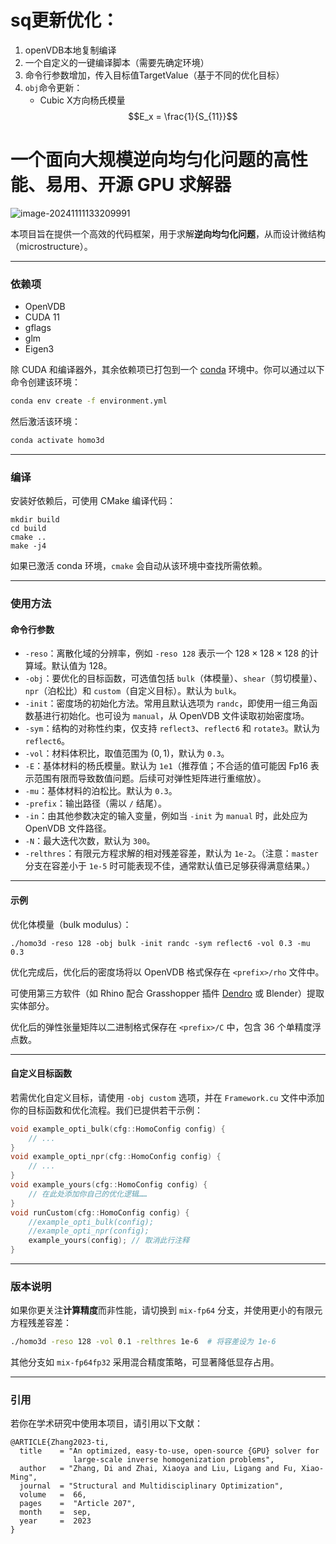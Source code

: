 # sq更新优化：
1. openVDB本地复制编译
2. 一个自定义的一键编译脚本（需要先确定环境）
3. 命令行参数增加，传入目标值TargetValue（基于不同的优化目标）
4. `obj`命令更新：
	- Cubic X方向杨氏模量 $$E_x = \frac{1}{S_{11}}$$ 
# 一个面向大规模逆向均匀化问题的高性能、易用、开源 GPU 求解器

![image-20241111133209991](https://s2.loli.net/2024/11/11/jpC3TzYMWXArNIB.png)

本项目旨在提供一个高效的代码框架，用于求解**逆向均匀化问题**，从而设计微结构（microstructure）。

---

### 依赖项

* OpenVDB  
* CUDA 11  
* gflags  
* glm  
* Eigen3  

除 CUDA 和编译器外，其余依赖项已打包到一个 [conda](https://docs.conda.io/en/latest/miniconda.html) 环境中。你可以通过以下命令创建该环境：

```bash
conda env create -f environment.yml
```

然后激活该环境：

```bash
conda activate homo3d
```

---

### 编译

安装好依赖后，可使用 CMake 编译代码：

```shell
mkdir build
cd build
cmake ..
make -j4
```

如果已激活 conda 环境，`cmake` 会自动从该环境中查找所需依赖。

---

### 使用方法

#### 命令行参数

* `-reso`：离散化域的分辨率，例如 `-reso 128` 表示一个 $128 \times 128 \times 128$ 的计算域。默认值为 128。  
* `-obj`：要优化的目标函数，可选值包括 `bulk`（体模量）、`shear`（剪切模量）、`npr`（泊松比）和 `custom`（自定义目标）。默认为 `bulk`。  
* `-init`：密度场的初始化方法。常用且默认选项为 `randc`，即使用一组三角函数基进行初始化。也可设为 `manual`，从 OpenVDB 文件读取初始密度场。  
* `-sym`：结构的对称性约束，仅支持 `reflect3`、`reflect6` 和 `rotate3`。默认为 `reflect6`。  
* `-vol`：材料体积比，取值范围为 $(0,1)$，默认为 `0.3`。  
* `-E`：基体材料的杨氏模量。默认为 `1e1`（推荐值；不合适的值可能因 Fp16 表示范围有限而导致数值问题。后续可对弹性矩阵进行重缩放）。  
* `-mu`：基体材料的泊松比。默认为 `0.3`。  
* `-prefix`：输出路径（需以 `/` 结尾）。  
* `-in`：由其他参数决定的输入变量，例如当 `-init` 为 `manual` 时，此处应为 OpenVDB 文件路径。  
* `-N`：最大迭代次数，默认为 `300`。  
* `-relthres`：有限元方程求解的相对残差容差，默认为 `1e-2`。（注意：`master` 分支在容差小于 `1e-5` 时可能表现不佳，通常默认值已足够获得满意结果。）

---

#### 示例

优化体模量（bulk modulus）：

```shell
./homo3d -reso 128 -obj bulk -init randc -sym reflect6 -vol 0.3 -mu 0.3
```

优化完成后，优化后的密度场将以 OpenVDB 格式保存在 `<prefix>/rho` 文件中。

可使用第三方软件（如 Rhino 配合 Grasshopper 插件 [Dendro](https://www.food4rhino.com/en/app/dendro) 或 Blender）提取实体部分。

优化后的弹性张量矩阵以二进制格式保存在 `<prefix>/C` 中，包含 36 个单精度浮点数。

---

#### 自定义目标函数

若需优化自定义目标，请使用 `-obj custom` 选项，并在 `Framework.cu` 文件中添加你的目标函数和优化流程。我们已提供若干示例：

```cpp
void example_opti_bulk(cfg::HomoConfig config) {
    // ...
}
void example_opti_npr(cfg::HomoConfig config) {
    // ...
}
void example_yours(cfg::HomoConfig config) {
	// 在此处添加你自己的优化逻辑……
}
void runCustom(cfg::HomoConfig config) {
	//example_opti_bulk(config);
	//example_opti_npr(config);
	example_yours(config); // 取消此行注释
}
```

---

### 版本说明

如果你更关注**计算精度**而非性能，请切换到 `mix-fp64` 分支，并使用更小的有限元方程残差容差：

```bash
./homo3d -reso 128 -vol 0.1 -relthres 1e-6  # 将容差设为 1e-6
```

其他分支如 `mix-fp64fp32` 采用混合精度策略，可显著降低显存占用。

---

### 引用

若你在学术研究中使用本项目，请引用以下文献：

```
@ARTICLE{Zhang2023-ti,
  title    = "An optimized, easy-to-use, open-source {GPU} solver for
              large-scale inverse homogenization problems",
  author   = "Zhang, Di and Zhai, Xiaoya and Liu, Ligang and Fu, Xiao-Ming",
  journal  = "Structural and Multidisciplinary Optimization",
  volume   =  66,
  pages    =  "Article 207",
  month    =  sep,
  year     =  2023
}
```
